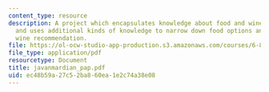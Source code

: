 ```yaml
---
content_type: resource
description: A project which encapsulates knowledge about food and wine pairings,
  and uses additional kinds of knowledge to narrow down food options and make an educated
  wine recommendation.
file: https://ol-ocw-studio-app-production.s3.amazonaws.com/courses/6-871-knowledge-based-applications-systems-spring-2005/ec48b59a27c52ba860ea1e2c74a38e08_javanmardian_pap.pdf
file_type: application/pdf
resourcetype: Document
title: javanmardian_pap.pdf
uid: ec48b59a-27c5-2ba8-60ea-1e2c74a38e08
---
```

